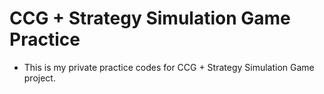 # CCG + Strategy Simulation Game Practice
- This is my private practice codes for CCG + Strategy Simulation Game project.
